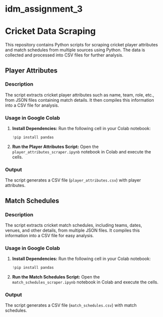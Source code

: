 # idm_assignment_3
# Cricket Data Scraping

This repository contains Python scripts for scraping cricket player attributes and match schedules from multiple sources using Python. The data is collected and processed into CSV files for further analysis.

## Player Attributes

### Description
The script extracts cricket player attributes such as name, team, role, etc., from JSON files containing match details. It then compiles this information into a CSV file for analysis.

### Usage in Google Colab

1. **Install Dependencies:**
   Run the following cell in your Colab notebook:
    ```python
    !pip install pandas
    ```

2. **Run the Player Attributes Script:**
   Open the `player_attributes_scraper.ipynb` notebook in Colab and execute the cells.

### Output
The script generates a CSV file (`player_attributes.csv`) with player attributes.

## Match Schedules

### Description
The script extracts cricket match schedules, including teams, dates, venues, and other details, from multiple JSON files. It compiles this information into a CSV file for easy analysis.

### Usage in Google Colab

1. **Install Dependencies:**
   Run the following cell in your Colab notebook:
    ```python
    !pip install pandas
    ```

2. **Run the Match Schedules Script:**
   Open the `match_schedules_scraper.ipynb` notebook in Colab and execute the cells.

### Output
The script generates a CSV file (`match_schedules.csv`) with match schedules.

